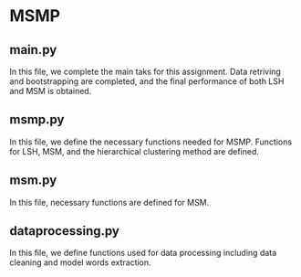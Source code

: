 # MSMP

## main.py
In this file, we complete the main taks for this assignment. Data retriving and bootstrapping are completed, and the final performance of both LSH and MSM is obtained.

## msmp.py
In this file, we define the necessary functions needed for MSMP. Functions for LSH, MSM, and the hierarchical clustering method are defined.

## msm.py
In this file, necessary functions are defined for MSM.

## dataprocessing.py
In this file, we define functions used for data processing including data cleaning and model words extraction.
